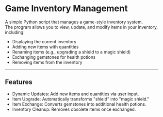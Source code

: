 # Game Inventory Management

A simple Python script that manages a game-style inventory system.  
The program allows you to view, update, and modify items in your inventory, including:

- Displaying the current inventory  
- Adding new items with quantities  
- Renaming items (e.g., upgrading a shield to a magic shield)  
- Exchanging gemstones for health potions  
- Removing items from the inventory  

---

## Features
- Dynamic Updates: Add new items and quantities via user input.  
- Item Upgrade: Automatically transforms "shield" into "magic shield."  
- Item Exchange: Converts gemstones into additional health potions.  
- Inventory Cleanup: Removes obsolete items once exchanged.  

